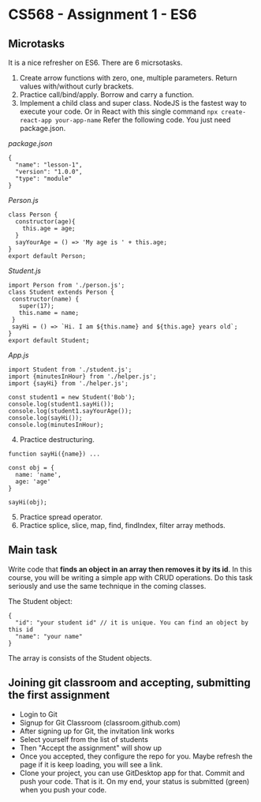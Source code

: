 # CS568 - Assignment 1 - ES6

## Microtasks
It is a nice refresher on ES6. There are 6 micrsotasks.

1. Create arrow functions with zero, one, multiple parameters. Return values with/without curly brackets.
2. Practice call/bind/apply. Borrow and carry a function.
3. Implement a child class and super class. NodeJS is the fastest way to execute your code. Or in React with this single command `npx create-react-app your-app-name` Refer the following code. You just need package.json.

*package.json*
```
{
  "name": "lesson-1",
  "version": "1.0.0",
  "type": "module"
}
```
*Person.js*
```
class Person {
  constructor(age){
    this.age = age;
  }
  sayYourAge = () => 'My age is ' + this.age;
}
export default Person;
```
*Student.js*
```
import Person from './person.js';
class Student extends Person {
 constructor(name) {
   super(17);
   this.name = name;
 }
 sayHi = () => `Hi. I am ${this.name} and ${this.age} years old`;
}
export default Student;
```

*App.js*
```
import Student from './student.js';
import {minutesInHour} from './helper.js';
import {sayHi} from './helper.js';

const student1 = new Student('Bob');
console.log(student1.sayHi());
console.log(student1.sayYourAge());
console.log(sayHi());
console.log(minutesInHour);
```

4. Practice destructuring.
```
function sayHi({name}) ...

const obj = {
  name: 'name',
  age: 'age'
}

sayHi(obj);
```
5. Practice spread operator.
6. Practice splice, slice, map, find, findIndex, filter array methods. 

## Main task
Write code that **finds an object in an array then removes it by its id**. In this course, you will be writing a simple app with CRUD operations. Do this task seriously and use the same technique in the coming classes.

The Student object:
```
{
  "id": "your student id" // it is unique. You can find an object by this id
  "name": "your name"
}
```

The array is consists of the Student objects.

## Joining git classroom and accepting, submitting the first assignment
* Login to Git
* Signup for Git Classroom (classroom.github.com)
* After signing up for Git, the invitation link works
* Select yourself from the list of students
* Then "Accept the assignment" will show up
* Once you accepted, they configure the repo for you. Maybe refresh the page if it is keep loading, you will see a link.
* Clone your project, you can use GitDesktop app for that. Commit and push your code. That is it. On my end, your status is submitted (green) when you push your code.
